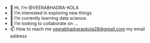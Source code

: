 - 👋 Hi, I’m @VEERABHADRA-KOLA
- 👀 I’m interested in exploring new things
- 🌱 I’m currently learning data science.
- 💞️ I’m looking to collaborate on ...
- 📫 How to reach me veerabhadraraokola28@gmail.com my email address 

<!---
VEERABHADRA-KOLA/VEERABHADRA-KOLA is a ✨ special ✨ repository because its `README.md` (this file) appears on your GitHub profile.
You can click the Preview link to take a look at your changes.
--->
